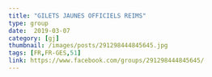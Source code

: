 ```yaml
---
title: "GILETS JAUNES OFFICIELS REIMS"
type: group
date:  2019-03-07
category: [gj]
thumbnail: /images/posts/291298444845645.jpg
tags: [FR,FR-GES,51]
link: https://www.facebook.com/groups/291298444845645/
---
```


